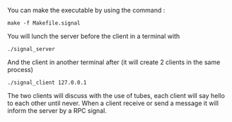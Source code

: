 You can make the executable by using the command :

    make -f Makefile.signal
    
You will lunch the server before the client in a terminal with

    ./signal_server
    
And the client in another terminal after (it will create 2 clients in the same process)

    ./signal_client 127.0.0.1
    

The two clients will discuss with the use of tubes, each client will say hello to each other until never.
When a client receive or send a message it will inform the server by a RPC signal.
